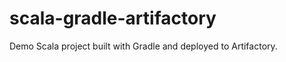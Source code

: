 scala-gradle-artifactory
========================

Demo Scala project built with Gradle and deployed to Artifactory.
